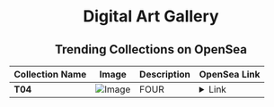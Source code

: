 <div align="center">

# Digital Art Gallery

## Trending Collections on OpenSea

| Collection Name                       | Image                                                                                     | Description                       | OpenSea Link                                                                                          |
|---------------------------------------|-------------------------------------------------------------------------------------------|-----------------------------------|--------------------------------------------------------------------------------------------------------|
| **T04** | ![Image](https://i.seadn.io/s/raw/files/86f146a15892ea879fd3206cb990f0f6.jpg?w=500&auto=format?w=200&auto=format) | FOUR | <details><summary>Link</summary>[T04](https://opensea.io/collection/t04)</details> |

</div>